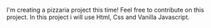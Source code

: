 I'm creating a pizzaria project this time!
Feel free to contribute on this project.
In this project i will use Html, Css and Vanilla Javascript.